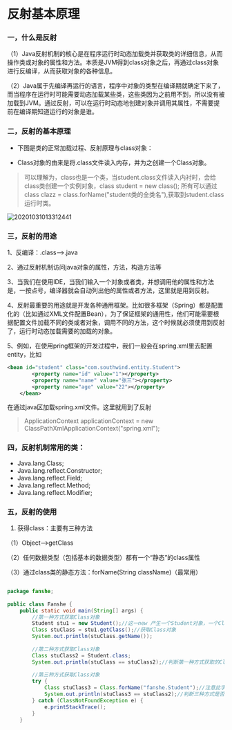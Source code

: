# 反射基本原理

### **一，什么是反射**

（1）Java反射机制的核心是在程序运行时动态加载类并获取类的详细信息，从而操作类或对象的属性和方法。本质是JVM得到class对象之后，再通过class对象进行反编译，从而获取对象的各种信息。

（2）Java属于先编译再运行的语言，程序中对象的类型在编译期就确定下来了，而当程序在运行时可能需要动态加载某些类，这些类因为之前用不到，所以没有被加载到JVM。通过反射，可以在运行时动态地创建对象并调用其属性，不需要提前在编译期知道运行的对象是谁。

### 二，反射的基本原理

- 下图是类的正常加载过程、反射原理与class对象：

- Class对象的由来是将.class文件读入内存，并为之创建一个Class对象。

> 可以理解为，class也是一个类，当student.class文件读入内衬时，会给class类创建一个实例对象，class student = new class(); 所有可以通过class clazz = class.forName("student类的全类名"),获取到student.class运行时类。



![20201031013312441](C:\Users\27600\Desktop\20201031013312441.png)



### 三，反射的用途

1、反编译：.class-->.java

2、通过反射机制访问java对象的属性，方法，构造方法等

3、当我们在使用IDE，当我们输入一个对象或者类，并想调用他的属性和方法是，一按点号，编译器就会自动列出他的属性或者方法，这里就是用到反射。

4、反射最重要的用途就是开发各种通用框架。比如很多框架（Spring）都是配置化的（比如通过XML文件配置Bean），为了保证框架的通用性，他们可能需要根据配置文件加载不同的类或者对象，调用不同的方法，这个时候就必须使用到反射了，运行时动态加载需要的加载的对象。

5、例如，在使用pring框架的开发过程中，我们一般会在spring.xml里去配置entity<bean>，比如

```xml
<bean id="student" class="com.southwind.entity.Student">
        <property name="id" value="1"></property>
        <property name="name" value="张三"></property>
        <property name="age" value="22"></property>
    </bean>
```

在通过java区加载spring.xml文件。这里就用到了反射

> ApplicationContext applicationContext = new ClassPathXmlApplicationContext("spring.xml");

### 四，反射机制常用的类：

- Java.lang.Class;
- Java.lang.reflect.Constructor;
- Java.lang.reflect.Field;
- Java.lang.reflect.Method;
- Java.lang.reflect.Modifier;

### 五，反射的使用

1. 获得class：主要有三种方法

（1）Object-->getClass

（2）任何数据类型（包括基本的数据类型）都有一个“静态”的class属性

（3）通过class类的静态方法：forName(String className)（最常用）

```java

package fanshe;
 
public class Fanshe {
	public static void main(String[] args) {
		//第一种方式获取Class对象  
		Student stu1 = new Student();//这一new 产生一个Student对象，一个Class对象。
		Class stuClass = stu1.getClass();//获取Class对象
		System.out.println(stuClass.getName());
		
		//第二种方式获取Class对象
		Class stuClass2 = Student.class;
		System.out.println(stuClass == stuClass2);//判断第一种方式获取的Class对象和第二种方式获取的是否是同一个
        
		//第三种方式获取Class对象
		try {
			Class stuClass3 = Class.forName("fanshe.Student");//注意此字符串必须是真实路径，就是带包名的类路径，包名.类名
			System.out.println(stuClass3 == stuClass2);//判断三种方式是否获取的是同一个Class对象
		} catch (ClassNotFoundException e) {
			e.printStackTrace();
		}		
	}

```
